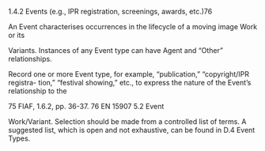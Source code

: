 1.4.2 Events (e.g., IPR registration, screenings,
awards, etc.)76

An  Event  characterises  occurrences  in  the  lifecycle  of  a  moving  image  Work  or  its

Variants. Instances of any Event type can have Agent and “Other” relationships.

Record one or more Event type, for example, “publication,” “copyright/IPR registra-
tion,”  “festival  showing,”  etc.,  to  express  the  nature  of  the  Event’s  relationship  to  the

75  FIAF, 1.6.2, pp. 36-37.
76  EN 15907 5.2 Event



Work/Variant. Selection should be made from a controlled list of terms. A suggested list,
which is open and not exhaustive, can be found in D.4 Event Types.
